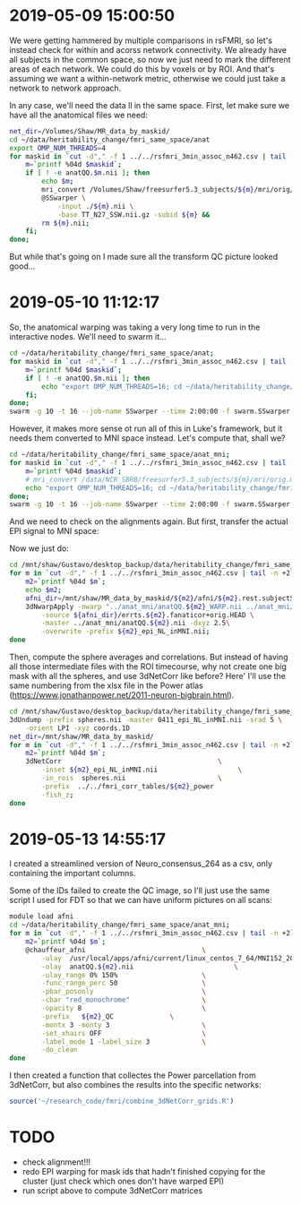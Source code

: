 # 2019-05-09 15:00:50

We were getting hammered by multiple comparisons in rsFMRI, so let's instead
check for within and acorss network connectivity. We already have all subjects
in the common space, so now we just need to mark the different areas of each
network. We could do this by voxels or by ROI. And that's assuming we want a
within-network metric, otherwise we could just take a network to network
approach.

In any case, we'll need the data ll in the same space. First, let make sure we
have all the anatomical files we need:

```bash
net_dir=/Volumes/Shaw/MR_data_by_maskid/
cd ~/data/heritability_change/fmri_same_space/anat
export OMP_NUM_THREADS=4
for maskid in `cut -d"," -f 1 ../../rsfmri_3min_assoc_n462.csv | tail -n +2`; do
    m=`printf %04d $maskid`;
    if [ ! -e anatQQ.$m.nii ]; then
        echo $m;
        mri_convert /Volumes/Shaw/freesurfer5.3_subjects/${m}/mri/orig/001.mgz ./${m}.nii &&
        @SSwarper \
            -input ./${m}.nii \
            -base TT_N27_SSW.nii.gz -subid ${m} &&
        rm ${m}.nii;
    fi;
done;
```

But while that's going on I made sure all the transform QC picture looked
good...

# 2019-05-10 11:12:17

So, the anatomical warping was taking a very long time to run in the interactive
nodes. We'll need to swarm it...

```bash
cd ~/data/heritability_change/fmri_same_space/anat;
for maskid in `cut -d"," -f 1 ../../rsfmri_3min_assoc_n462.csv | tail -n +2`; do
    m=`printf %04d $maskid`;
    if [ ! -e anatQQ.$m.nii ]; then
        echo "export OMP_NUM_THREADS=16; cd ~/data/heritability_change/fmri_same_space/anat; @SSwarper -input ${m}.nii -base TT_N27_SSW.nii.gz -subid ${m}" >> swarm.SSwarper;
    fi;
done;
swarm -g 10 -t 16 --job-name SSwarper --time 2:00:00 -f swarm.SSwarper -m afni --partition quick --logdir trash
```

However, it makes more sense ot run all of this in Luke's framework, but it
needs them converted to MNI space instead. Let's compute that, shall we?

```bash
cd ~/data/heritability_change/fmri_same_space/anat_mni;
for maskid in `cut -d"," -f 1 ../../rsfmri_3min_assoc_n462.csv | tail -n +2`; do
    m=`printf %04d $maskid`;
    # mri_convert /data/NCR_SBRB/freesurfer5.3_subjects/${m}/mri/orig.mgz ${m}.nii.gz;
    echo "export OMP_NUM_THREADS=16; cd ~/data/heritability_change/fmri_same_space/anat_mni; @SSwarper -input ${m}.nii.gz -base MNI152_2009_template_SSW.nii.gz -subid ${m}" >> swarm.SSwarper;
done;
swarm -g 10 -t 16 --job-name SSwarper --time 2:00:00 -f swarm.SSwarper -m afni --partition quick --logdir trash
```

And we need to check on the alignments again. But first, transfer the actual EPI
signal to MNI space:

Now we just do:

```bash
cd /mnt/shaw/Gustavo/desktop_backup/data/heritability_change/fmri_same_space/epi;
for m in `cut -d"," -f 1 ../../rsfmri_3min_assoc_n462.csv | tail -n +2`; do
    m2=`printf %04d $m`;
    echo $m2;
    afni_dir=/mnt/shaw/MR_data_by_maskid/${m2}/afni/${m2}.rest.subjectSpace.results/;
    3dNwarpApply -nwarp "../anat_mni/anatQQ.${m2}_WARP.nii ../anat_mni/anatQQ.${m2}.aff12.1D" \
        -source ${afni_dir}/errts.${m2}.fanaticor+orig.HEAD \
        -master ../anat_mni/anatQQ.${m2}.nii -dxyz 2.5\
        -overwrite -prefix ${m2}_epi_NL_inMNI.nii;
done
```

Then, compute the sphere averages and correlations. But instead of having all
those intermediate files with the ROI timecourse, why not create one big mask
with all the spheres, and use 3dNetCorr like before? Here' I'll use the same
numbering from the xlsx file in the Power atlas
(https://www.jonathanpower.net/2011-neuron-bigbrain.html). 

```bash
cd /mnt/shaw/Gustavo/desktop_backup/data/heritability_change/fmri_same_space/epi;
3dUndump -prefix spheres.nii -master 0411_epi_NL_inMNI.nii -srad 5 \
    -orient LPI -xyz coords.1D
net_dir=/mnt/shaw/MR_data_by_maskid/
for m in `cut -d"," -f 1 ../../rsfmri_3min_assoc_n462.csv | tail -n +2`; do
    m2=`printf %04d $m`;
    3dNetCorr                                       \
        -inset ${m2}_epi_NL_inMNI.nii                    \
        -in_rois  spheres.nii                       \
        -prefix  ../../fmri_corr_tables/${m2}_power                           \
        -fish_z;
done
```

# 2019-05-13 14:55:17

I created a streamlined version of Neuro_consensus_264 as a csv, only containing
the important columns.

Some of the IDs failed to create the QC image, so I'll just use the same script
I used for FDT so that we can have uniform pictures on all scans:

```bash
module load afni
cd ~/data/heritability_change/fmri_same_space/anat_mni;
for m in `cut -d"," -f 1 ../../rsfmri_3min_assoc_n462.csv | tail -n +2`; do
    m2=`printf %04d $m`;
    @chauffeur_afni                             \
        -ulay  /usr/local/apps/afni/current/linux_centos_7_64/MNI152_2009_template.nii.gz                     \
        -olay  anatQQ.${m2}.nii                         \
        -ulay_range 0% 150%                     \
        -func_range_perc 50                     \
        -pbar_posonly                           \
        -cbar "red_monochrome"                  \
        -opacity 8                              \
        -prefix   ${m2}_QC              \
        -montx 3 -monty 3                       \
        -set_xhairs OFF                         \
        -label_mode 1 -label_size 3             \
        -do_clean
done
```

I then created a function that collectes the Power parcellation from 3dNetCorr,
but also combines the results into the specific networks:

```r
source('~/research_code/fmri/combine_3dNetCorr_grids.R')
```


# TODO

* check alignment!!!
* redo EPI warping for mask ids that hadn't finished copying for the cluster
  (just check which ones don't have warped EPI)
* run script above to compute 3dNetCorr matrices